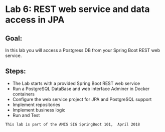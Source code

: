 # Lab 6: REST web service and data access in JPA


## Goal:
In this lab you will access a Postgress DB from your Spring Boot REST web service.

## Steps:
- The Lab starts with a provided Spring Boot REST web service
- Run a PostgreSQL DataBase and web interface Adminer in Docker containers
- Configure the web service project for JPA and PostgreSQL support
- Implement repositories
- Implement business logic
- Run and Test



```
This lab is part of the AMIS SIG SpringBoot 101,  April 2018
```

